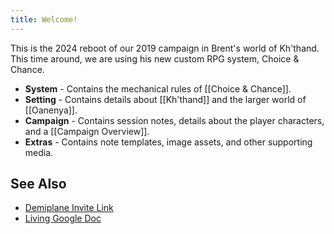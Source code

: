 ```yaml
---
title: Welcome!
---
```

This is the 2024 reboot of our 2019 campaign in Brent's world of Kh'thand. This time around, we are using his new custom RPG system, Choice & Chance. 

- **System** - Contains the mechanical rules of [[Choice & Chance]]. 
- **Setting** - Contains details about [[Kh'thand]] and the larger world of [[Oanenya]]. 
- **Campaign** - Contains session notes, details about the player characters, and a [[Campaign Overview]]. 
- **Extras** - Contains note templates, image assets, and other supporting media. 

## See Also

- [Demiplane Invite Link](https://app.demiplane.com/share/VRI272P?utm_source=demiplane&utm_medium=share&utm_campaign=238537) 
- [Living Google Doc](https://docs.google.com/document/d/1AFUSyEgLVVTTq5rTqS7DSrYVwWzT3wF4DFqBILeWqtE/edit#heading=h.xmhouxo6avmi) 
